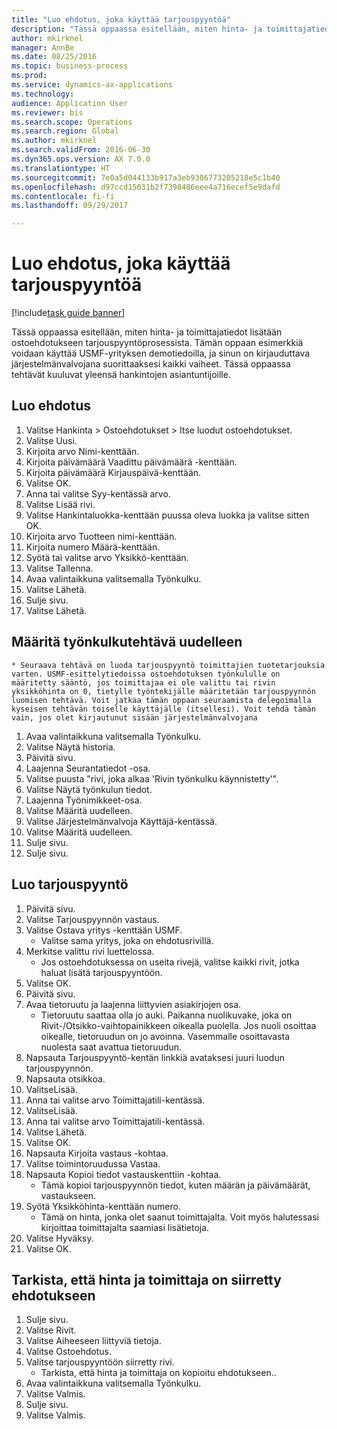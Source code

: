 ```yaml
--- 
title: "Luo ehdotus, joka käyttää tarjouspyyntöä"
description: "Tässä oppaassa esitellään, miten hinta- ja toimittajatiedot lisätään ostoehdotukseen tarjouspyyntöprosessista."
author: mkirknel
manager: AnnBe
ms.date: 08/25/2016
ms.topic: business-process
ms.prod: 
ms.service: dynamics-ax-applications
ms.technology: 
audience: Application User
ms.reviewer: bis
ms.search.scope: Operations
ms.search.region: Global
ms.author: mkirknel
ms.search.validFrom: 2016-06-30
ms.dyn365.ops.version: AX 7.0.0
ms.translationtype: HT
ms.sourcegitcommit: 7e0a5d044133b917a3eb9386773205218e5c1b40
ms.openlocfilehash: d97ccd15031b2f7398486eee4a716ecef5e9dafd
ms.contentlocale: fi-fi
ms.lasthandoff: 09/29/2017

---
```

# <a name="create-a-requisition-that-uses-an-rfq"></a>Luo ehdotus, joka käyttää tarjouspyyntöä

[!include[task guide banner](../../includes/task-guide-banner.md)]

Tässä oppaassa esitellään, miten hinta- ja toimittajatiedot lisätään ostoehdotukseen tarjouspyyntöprosessista. Tämän oppaan esimerkkiä voidaan käyttää USMF-yrityksen demotiedoilla, ja sinun on kirjauduttava järjestelmänvalvojana suorittaaksesi kaikki vaiheet. Tässä oppaassa tehtävät kuuluvat yleensä hankintojen asiantuntijoille.


## <a name="create-a-requisition"></a>Luo ehdotus
1. Valitse Hankinta > Ostoehdotukset > Itse luodut ostoehdotukset.
2. Valitse Uusi.
3. Kirjoita arvo Nimi-kenttään.
4. Kirjoita päivämäärä Vaadittu päivämäärä -kenttään.
5. Kirjoita päivämäärä Kirjauspäivä-kenttään.
6. Valitse OK.
7. Anna tai valitse Syy-kentässä arvo.
8. Valitse Lisää rivi.
9. Valitse Hankintaluokka-kenttään puussa oleva luokka ja valitse sitten OK.
10. Kirjoita arvo Tuotteen nimi-kenttään.
11. Kirjoita numero Määrä-kenttään.
12. Syötä tai valitse arvo Yksikkö-kenttään.
13. Valitse Tallenna.
14. Avaa valintaikkuna valitsemalla Työnkulku.
15. Valitse Lähetä.
16. Sulje sivu.
17. Valitse Lähetä.

## <a name="reassign-a-workflow-task"></a>Määritä työnkulkutehtävä uudelleen
    * Seuraava tehtävä on luoda tarjouspyyntö toimittajien tuotetarjouksia varten. USMF-esittelytiedoissa ostoehdotuksen työnkululle on määritetty sääntö, jos toimittajaa ei ole valittu tai rivin yksikköhinta on 0, tietylle työntekijälle määritetään tarjouspyynnön luomisen tehtävä. Voit jatkaa tämän oppaan seuraamista delegoimalla kyseisen tehtävän toiselle käyttäjälle (itsellesi). Voit tehdä tämän vain, jos olet kirjautunut sisään järjestelmänvalvojana  
1. Avaa valintaikkuna valitsemalla Työnkulku.
2. Valitse Näytä historia.
3. Päivitä sivu.
4. Laajenna Seurantatiedot -osa.
5. Valitse puusta "rivi, joka alkaa 'Rivin työnkulku käynnistetty'".
6. Valitse Näytä työnkulun tiedot.
7. Laajenna Työnimikkeet-osa.
8. Valitse Määritä uudelleen.
9. Valitse Järjestelmänvalvoja Käyttäjä-kentässä.
10. Valitse Määritä uudelleen.
11. Sulje sivu.
12. Sulje sivu.

## <a name="create-an-rfq"></a>Luo tarjouspyyntö
1. Päivitä sivu.
2. Valitse Tarjouspyynnön vastaus.
3. Valitse Ostava yritys -kenttään USMF.
    * Valitse sama yritys, joka on ehdotusrivillä.  
4. Merkitse valittu rivi luettelossa.
    * Jos ostoehdotuksessa on useita rivejä, valitse kaikki rivit, jotka haluat lisätä tarjouspyyntöön.  
5. Valitse OK.
6. Päivitä sivu.
7. Avaa tietoruutu ja laajenna liittyvien asiakirjojen osa.
    * Tietoruutu saattaa olla jo auki. Paikanna nuolikuvake, joka on Rivit-/Otsikko-vaihtopainikkeen oikealla puolella. Jos nuoli osoittaa oikealle, tietoruudun on jo avoinna. Vasemmalle osoittavasta nuolesta saat avattua tietoruudun.  
8. Napsauta Tarjouspyyntö-kentän linkkiä avataksesi juuri luodun tarjouspyynnön.
9. Napsauta otsikkoa.
10. ValitseLisää.
11. Anna tai valitse arvo Toimittajatili-kentässä.
12. ValitseLisää.
13. Anna tai valitse arvo Toimittajatili-kentässä.
14. Valitse Lähetä.
15. Valitse OK.
16. Napsauta Kirjoita vastaus -kohtaa.
17. Valitse toimintoruudussa Vastaa.
18. Napsauta Kopioi tiedot vastauskenttiin -kohtaa.
    * Tämä kopioi tarjouspyynnön tiedot, kuten määrän ja päivämäärät, vastaukseen.  
19. Syötä Yksikköhinta-kenttään numero.
    * Tämä on hinta, jonka olet saanut toimittajalta. Voit myös halutessasi kirjoittaa toimittajalta saamiasi lisätietoja.  
20. Valitse Hyväksy.
21. Valitse OK.

## <a name="verify-that-vendor-and-price-have-been-transferred-to-the-requisition"></a>Tarkista, että hinta ja toimittaja on siirretty ehdotukseen
1. Sulje sivu.
2. Valitse Rivit.
3. Valitse Aiheeseen liittyviä tietoja.
4. Valitse Ostoehdotus.
5. Valitse tarjouspyyntöön siirretty rivi.
    * Tarkista, että hinta ja toimittaja on kopioitu ehdotukseen..  
6. Avaa valintaikkuna valitsemalla Työnkulku.
7. Valitse Valmis.
8. Sulje sivu.
9. Valitse Valmis.


